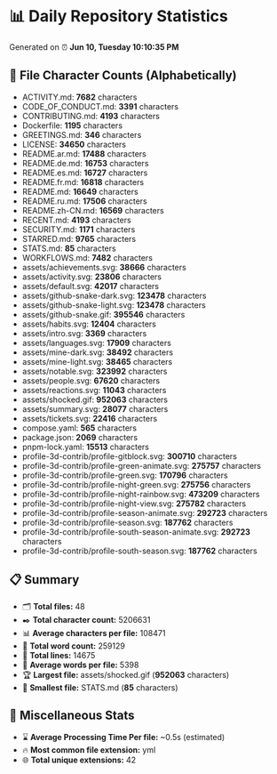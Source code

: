 # 📊 Daily Repository Statistics
Generated on ⏰ **Jun 10, Tuesday 10:10:35 PM**

## 📂 File Character Counts (Alphabetically)
- ACTIVITY.md: **7682** characters
- CODE_OF_CONDUCT.md: **3391** characters
- CONTRIBUTING.md: **4193** characters
- Dockerfile: **1195** characters
- GREETINGS.md: **346** characters
- LICENSE: **34650** characters
- README.ar.md: **17488** characters
- README.de.md: **16753** characters
- README.es.md: **16727** characters
- README.fr.md: **16818** characters
- README.md: **16649** characters
- README.ru.md: **17506** characters
- README.zh-CN.md: **16569** characters
- RECENT.md: **4193** characters
- SECURITY.md: **1171** characters
- STARRED.md: **9765** characters
- STATS.md: **85** characters
- WORKFLOWS.md: **7482** characters
- assets/achievements.svg: **38666** characters
- assets/activity.svg: **23806** characters
- assets/default.svg: **42017** characters
- assets/github-snake-dark.svg: **123478** characters
- assets/github-snake-light.svg: **123478** characters
- assets/github-snake.gif: **395546** characters
- assets/habits.svg: **12404** characters
- assets/intro.svg: **3369** characters
- assets/languages.svg: **17909** characters
- assets/mine-dark.svg: **38492** characters
- assets/mine-light.svg: **38465** characters
- assets/notable.svg: **323992** characters
- assets/people.svg: **67620** characters
- assets/reactions.svg: **11043** characters
- assets/shocked.gif: **952063** characters
- assets/summary.svg: **28077** characters
- assets/tickets.svg: **22416** characters
- compose.yaml: **565** characters
- package.json: **2069** characters
- pnpm-lock.yaml: **15513** characters
- profile-3d-contrib/profile-gitblock.svg: **300710** characters
- profile-3d-contrib/profile-green-animate.svg: **275757** characters
- profile-3d-contrib/profile-green.svg: **170796** characters
- profile-3d-contrib/profile-night-green.svg: **275756** characters
- profile-3d-contrib/profile-night-rainbow.svg: **473209** characters
- profile-3d-contrib/profile-night-view.svg: **275782** characters
- profile-3d-contrib/profile-season-animate.svg: **292723** characters
- profile-3d-contrib/profile-season.svg: **187762** characters
- profile-3d-contrib/profile-south-season-animate.svg: **292723** characters
- profile-3d-contrib/profile-south-season.svg: **187762** characters

## 📋 Summary
- 🗂️ **Total files:** 48
- ✒️ **Total character count:** 5206631
- 📊 **Average characters per file:** 108471
- 📝 **Total word count:** 259129
- 🧾 **Total lines:** 14675
- 📐 **Average words per file:** 5398
- 🏆 **Largest file:** assets/shocked.gif (**952063** characters)
- 🥉 **Smallest file:** STATS.md (**85** characters)

## 🌟 Miscellaneous Stats
- ⌛ **Average Processing Time Per file:** ~0.5s (estimated)
- 🔥 **Most common file extension:** yml
- 🌐 **Total unique extensions:** 42
